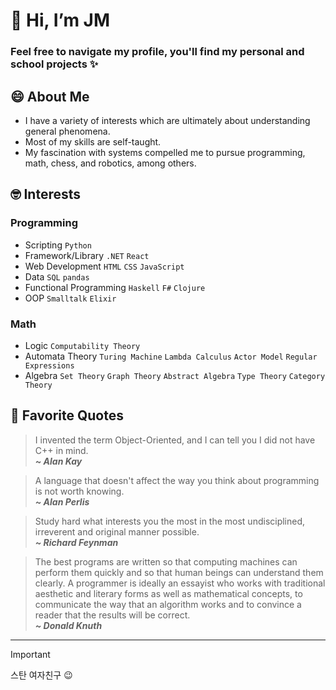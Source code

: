 # 👋 Hi, I’m JM
### Feel free to navigate my profile, you'll find my personal and school projects ✨

## 😄 About Me
- I have a variety of interests which are ultimately about understanding general phenomena.
- Most of my skills are self-taught.
- My fascination with systems compelled me to pursue programming, math, chess, and robotics, among others.

## 🤓 Interests
### Programming
- Scripting `Python`
- Framework/Library `.NET` `React`
- Web Development `HTML` `CSS` `JavaScript`
- Data `SQL` `pandas`
- Functional Programming `Haskell` `F#` `Clojure`
- OOP `Smalltalk` `Elixir`

### Math
- Logic `Computability Theory`
- Automata Theory `Turing Machine` `Lambda Calculus` `Actor Model` `Regular Expressions`
- Algebra `Set Theory` `Graph Theory` `Abstract Algebra` `Type Theory` `Category Theory`

## 🤯 Favorite Quotes
> I invented the term Object-Oriented, and I can tell you I did not have C++ in mind.<br>
> <em><strong>~ Alan Kay</strong></em>

> A language that doesn't affect the way you think about programming is not worth knowing.<br>
> <em><strong>~ Alan Perlis</strong></em>

> Study hard what interests you the most in the most undisciplined, irreverent and original manner possible.<br>
> <em><strong>~ Richard Feynman</strong></em>

> The best programs are written so that computing machines can perform them quickly and so that human beings can understand them clearly. A programmer is ideally an essayist who works with traditional aesthetic and literary forms as well as mathematical concepts, to communicate the way that an algorithm works and to convince a reader that the results will be correct.<br>
> <em><strong>~ Donald Knuth</strong></em>

---
> [!IMPORTANT]
> 스탄 여자친구 😉
